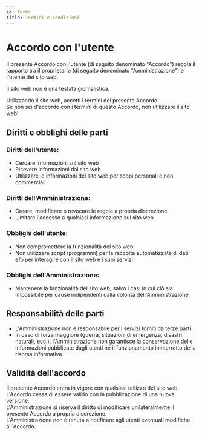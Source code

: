 ```yaml
---
id: Terms
title: Termini e condizioni
---
```


# Accordo con l'utente

Il presente Accordo con l'utente (di seguito denominato "Accordo") regola il rapporto tra il proprietario (di seguito denominato "Amministrazione") e l'utente del sito web.

Il sito web non è una testata giornalistica.

Utilizzando il sito web, accetti i termini del presente Accordo.  
Se non sei d'accordo con i termini di questo Accordo, non utilizzare il sito web!

## Diritti e obblighi delle parti

### Diritti dell'utente:
- Cercare informazioni sul sito web  
- Ricevere informazioni dal sito web  
- Utilizzare le informazioni del sito web per scopi personali e non commerciali  

### Diritti dell'Amministrazione:
- Creare, modificare o revocare le regole a propria discrezione  
- Limitare l'accesso a qualsiasi informazione sul sito web  

### Obblighi dell'utente:
- Non compromettere la funzionalità del sito web  
- Non utilizzare script (programmi) per la raccolta automatizzata di dati e/o per interagire con il sito web e i suoi servizi  

### Obblighi dell'Amministrazione:
- Mantenere la funzionalità del sito web, salvo i casi in cui ciò sia impossibile per cause indipendenti dalla volontà dell'Amministrazione  

## Responsabilità delle parti

- L'Amministrazione non è responsabile per i servizi forniti da terze parti  
- In caso di forza maggiore (guerra, situazioni di emergenza, disastri naturali, ecc.), l'Amministrazione non garantisce la conservazione delle informazioni pubblicate dagli utenti né il funzionamento ininterrotto della risorsa informativa  

## Validità dell'accordo

Il presente Accordo entra in vigore con qualsiasi utilizzo del sito web.  
L'Accordo cessa di essere valido con la pubblicazione di una nuova versione.  
L'Amministrazione si riserva il diritto di modificare unilateralmente il presente Accordo a propria discrezione.  
L'Amministrazione non è tenuta a notificare agli utenti eventuali modifiche all'Accordo.